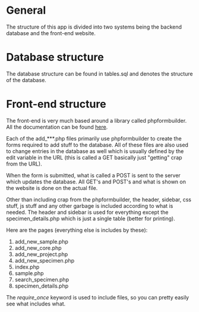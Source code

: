 # General
The structure of this app is divided into two systems being the backend database and the front-end website.

# Database structure
The database structure can be found in tables.sql and denotes the structure of the database.

# Front-end structure
The front-end is very much based around a library called phpformbuilder.
All the documentation can be found [here](https://www.phpformbuilder.pro).

Each of the add_***.php files primarily use phpformbuilder to create the forms required to add stuff to the database.
All of these files are also used to change entries in the database as well which is usually defined by the edit variable
in the URL (this is called a GET basically just "getting" crap from the URL).

When the form is submitted, what is called a POST is sent to the server which updates the database. All GET's and POST's
and what is shown on the website is done on the actual file.

Other than including crap from the phpformbuilder, the header, sidebar, css stuff, js stuff and any other garbage
is included according to what is needed. The header and sidebar is used for everything except the specimen_details.php
which is just a single table (better for printing).

Here are the pages (everything else is includes by these):
1. add_new_sample.php
2. add_new_core.php
3. add_new_project.php
4. add_new_specimen.php
5. index.php
6. sample.php
7. search_specimen.php
8. specimen_details.php

The *require_once* keyword is used to include files, so you can pretty easily see what includes what.
